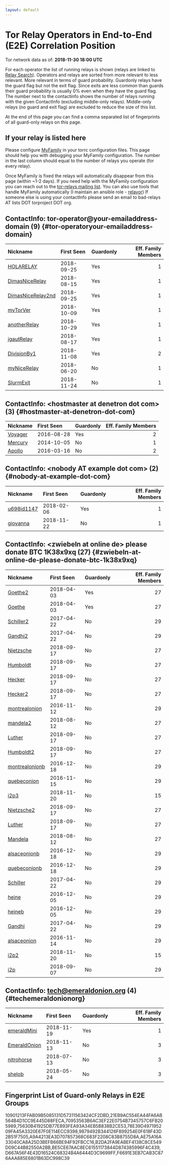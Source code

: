 ```yaml
---
layout: default
---
```



# Tor Relay Operators in End-to-End (E2E) Correlation Position

Tor network data as of: **2018-11-30 18:00 UTC**

For each operator the list of running relays is shown (relays are linked to [Relay Search](https://metrics.torproject.org/rs.html)).
Operators and relays are sorted from more relevant to less relevant. More relevant in terms of guard probability.
Guardonly relays have the guard flag but not the exit flag.
Since exits are less common than guards their guard probability is usually 0% even when they have the guard flag.
The number next to the contactinfo shows the number of relays running with the given ContactInfo (excluding middle-only relays).
Middle-only relays (no guard and exit flag) are excluded to reduce the size of this list.

At the end of this page you can find a comma separated list of fingerprints of all guard-only relays on this page.

## If your relay is listed here
Please configure [MyFamily](https://www.torproject.org/docs/tor-manual.html.en#MyFamily) in your torrc configuration files.
This page should help you with debugging your MyFamily configuration. The number in the last column should equal to the number of
relays you operate (for every relay).

Once MyFamily is fixed the relays will automatically disappear from this page (within ~1-2 days).
If you need help with the MyFamily configuration you can reach out to the
[tor-relays mailing list](https://lists.torproject.org/cgi-bin/mailman/listinfo/tor-relays).
You can also use tools that handle MyFamily automatically (I maintain an ansible role - 
[relayor](https://medium.com/@nusenu/deploying-tor-relays-with-ansible-6612593fa34d))
If someone else is using your contactInfo please send an email to bad-relays AT lists DOT torproject DOT org.


## ContactInfo: tor-operator@your-emailaddress-domain (9) {#tor-operatoryour-emailaddress-domain}

| Nickname                                                                                                     | First Seen   | Guardonly   |   Eff. Family Members |
|:-------------------------------------------------------------------------------------------------------------|:-------------|:------------|----------------------:|
| [HOLARELAY](https://metrics.torproject.org/rs.html#details/B2DA2FA9EABEF4138C8CE549D09C44B82550A2BB)         | 2018-09-25   | Yes         |                     1 |
| [DimasNiceRelay](https://metrics.torproject.org/rs.html#details/BE5CE67AAC8EC61551173844D874385996F4C439)    | 2018-08-15   | Yes         |                     1 |
| [DimasNiceRelay2nd](https://metrics.torproject.org/rs.html#details/10901213FFAB09B5085131D57311563424CF2DBD) | 2018-09-25   | Yes         |                     1 |
| [myTorVer](https://metrics.torproject.org/rs.html#details/70953563B6AC3EF22E0754B7345757C6FB205989)          | 2018-10-09   | Yes         |                     1 |
| [anotherRelay](https://metrics.torproject.org/rs.html#details/F6691E3EB7CAB3C876AAA885E6801B63DC998C39)      | 2018-10-29   | Yes         |                     1 |
| [jgautRelay](https://metrics.torproject.org/rs.html#details/21EB9AC554EA44FA6AB564B4D1CC9E445D88FECA)        | 2018-08-17   | Yes         |                     1 |
| [DivisionBy1](https://metrics.torproject.org/rs.html#details/9879492B344126F899254E0F618F43D2B51F7505)       | 2018-11-08   | Yes         |                     2 |
| [myNiceRelay](https://metrics.torproject.org/rs.html#details/9FC15C742C2E95A34F104CB5A0826C6659CFF2B7)       | 2018-06-20   | No          |                     1 |
| [SlurmExit](https://metrics.torproject.org/rs.html#details/C0BFC0A0341BD0293F093DEC6966B99038A31B79)         | 2018-11-24   | No          |                     1 |

## ContactInfo: &lt;hostmaster at denetron dot com&gt; (3) {#hostmaster-at-denetron-dot-com}

| Nickname                                                                                           | First Seen   | Guardonly   |   Eff. Family Members |
|:---------------------------------------------------------------------------------------------------|:-------------|:------------|----------------------:|
| [Voyager](https://metrics.torproject.org/rs.html#details/AE75A16A33040CA8A25D3BEFB66BE94F92FBCC16) | 2016-08-28   | Yes         |                     2 |
| [Mercury](https://metrics.torproject.org/rs.html#details/484CEAF51A37EC992645FB6257B2EBC4AE20D9B7) | 2014-10-05   | No          |                     1 |
| [Apollo](https://metrics.torproject.org/rs.html#details/9A630383897133B05DB56532ECC91214CF195F68)  | 2016-03-16   | No          |                     2 |

## ContactInfo: &lt;nobody AT example dot com&gt; (2) {#nobody-at-example-dot-com}

| Nickname                                                                                              | First Seen   | Guardonly   |   Eff. Family Members |
|:------------------------------------------------------------------------------------------------------|:-------------|:------------|----------------------:|
| [u698id1147](https://metrics.torproject.org/rs.html#details/A9A4213EA3D707857368C683F2208C83B8755D8A) | 2018-02-06   | Yes         |                     1 |
| [giovanna](https://metrics.torproject.org/rs.html#details/1137AB1F84EC2D52DFB1915717F14FF1A10EB392)   | 2018-11-22   | No          |                     1 |

## ContactInfo: &lt;zwiebeln at online de&gt; please donate BTC 1K38x9xq (27) {#zwiebeln-at-online-de-please-donate-btc-1k38x9xq}

| Nickname                                                                                                  | First Seen   | Guardonly   |   Eff. Family Members |
|:----------------------------------------------------------------------------------------------------------|:-------------|:------------|----------------------:|
| [Goethe2](https://metrics.torproject.org/rs.html#details/75630B41925DB77E893FEA93A34EB5B838B2CE53)        | 2018-04-03   | Yes         |                    27 |
| [Goethe](https://metrics.torproject.org/rs.html#details/D667A56F4E43D16524C68324B4A6444D3C9699FF)         | 2018-04-03   | Yes         |                    27 |
| [Schiller2](https://metrics.torproject.org/rs.html#details/08F1E380B2811D795A8B024E7FE21008ABFC9462)      | 2017-04-22   | No          |                    29 |
| [Gandhi2](https://metrics.torproject.org/rs.html#details/1A6F41D7B3A18134C8E3C20F56B17263AF2030F4)        | 2017-04-22   | No          |                    29 |
| [Nietzsche](https://metrics.torproject.org/rs.html#details/24E383836A0C6393E6F70646B6C02B46FD488A6C)      | 2018-09-17   | No          |                    27 |
| [Humboldt](https://metrics.torproject.org/rs.html#details/294CAB9AC06A4484E48E61FE1FB7EF4D7839E402)       | 2018-09-17   | No          |                    27 |
| [Hecker](https://metrics.torproject.org/rs.html#details/2EF07234ACA495086AE2476C324FB6F5F92E111A)         | 2018-09-17   | No          |                    27 |
| [Hecker2](https://metrics.torproject.org/rs.html#details/32435F652D6F06E71534BC83952EC2DC2C6450F6)        | 2018-09-17   | No          |                    27 |
| [montrealonion](https://metrics.torproject.org/rs.html#details/3246ECCAEDC4FF2949B655E0245AFFF42F8C9DFC)  | 2016-11-12   | No          |                    29 |
| [mandela2](https://metrics.torproject.org/rs.html#details/36F5D375ED389FC346C3AB01DE179864EE334596)       | 2018-08-12   | No          |                    27 |
| [Luther](https://metrics.torproject.org/rs.html#details/5BF0617E6F94B1C993A8AC0534C4C759613A000B)         | 2018-09-17   | No          |                    27 |
| [Humboldt2](https://metrics.torproject.org/rs.html#details/6088C9AE1F712A9478FDE64CADEFF8E74ED4AE7C)      | 2018-09-17   | No          |                    27 |
| [montrealonionb](https://metrics.torproject.org/rs.html#details/74FB777F25E7F80BA6BF8B808DF873A1708821A7) | 2016-12-18   | No          |                    29 |
| [quebeconion](https://metrics.torproject.org/rs.html#details/777B2DECD67C607D8857AD60E976EE3E1E8A52BF)    | 2016-11-15   | No          |                    29 |
| [i2p3](https://metrics.torproject.org/rs.html#details/92D8008026AA72131A5357005054048F879F2808)           | 2018-11-20   | No          |                    15 |
| [Nietzsche2](https://metrics.torproject.org/rs.html#details/9795AEB7A11F20333A7E41466496ACCCB0E8C232)     | 2018-09-17   | No          |                    27 |
| [Luther](https://metrics.torproject.org/rs.html#details/9B054080395062284F289061CE64DFC1F2AC9BD9)         | 2018-09-17   | No          |                    27 |
| [Mandela](https://metrics.torproject.org/rs.html#details/A6D6F20891BDD1367DEB56C024DB4E6D7FADBE09)        | 2018-08-12   | No          |                    27 |
| [alsaceonionb](https://metrics.torproject.org/rs.html#details/AE271FF27CE9D274674BD8542B5F82310B02E02F)   | 2016-12-18   | No          |                    29 |
| [quebeconionb](https://metrics.torproject.org/rs.html#details/B56D5A0543C35B45D81D792A4735590E3612A815)   | 2016-12-18   | No          |                    29 |
| [Schiller](https://metrics.torproject.org/rs.html#details/C2256F7DC6130B08B94BBD6D39BAA00DB766FC40)       | 2017-04-22   | No          |                    29 |
| [heine](https://metrics.torproject.org/rs.html#details/DA0FE8B5DD9717F52376F55885BC72E619ACD97D)          | 2016-12-05   | No          |                    29 |
| [heineb](https://metrics.torproject.org/rs.html#details/E3FF9A2F09B974313AFBD7618A1451DC8610CCEC)         | 2016-12-05   | No          |                    29 |
| [Gandhi](https://metrics.torproject.org/rs.html#details/EC9D12C8F7F8721C4A9147F75E3D3F024C1B9C29)         | 2017-04-22   | No          |                    29 |
| [alsaceonion](https://metrics.torproject.org/rs.html#details/F0D44DAD8CB9A07737709F3F5AD0A93600259640)    | 2016-11-14   | No          |                    29 |
| [i2p2](https://metrics.torproject.org/rs.html#details/F944D964F00B9B121EB9544A4241D6718BA777CD)           | 2018-11-20   | No          |                    15 |
| [i2p](https://metrics.torproject.org/rs.html#details/FCDA182B78E5C37D43D5CEC49FC5F668A6610828)            | 2018-09-07   | No          |                    29 |

## ContactInfo: tech@emeraldonion.org (4) {#techemeraldonionorg}

| Nickname                                                                                                | First Seen   | Guardonly   |   Eff. Family Members |
|:--------------------------------------------------------------------------------------------------------|:-------------|:------------|----------------------:|
| [emeraldMini](https://metrics.torproject.org/rs.html#details/78E39D497195209FA45A3320E67F0E114ECC9398)  | 2018-11-19   | Yes         |                     1 |
| [EmeraldOnion](https://metrics.torproject.org/rs.html#details/AAB8C81C9443B917A49BEF56C9B38F4CD34D4A45) | 2018-11-13   | No          |                     3 |
| [nitrohorse](https://metrics.torproject.org/rs.html#details/B4944F8E31472498E86F89A028F5B84BEEC0B73A)   | 2018-07-13   | No          |                     3 |
| [shelob](https://metrics.torproject.org/rs.html#details/C42E78EC7BEB5CA0FABD4A6BBDDD67EDD61DFF8D)       | 2018-05-24   | No          |                     3 |


## Fingerprint List of Guard-only Relays in E2E Groups

10901213FFAB09B5085131D57311563424CF2DBD,21EB9AC554EA44FA6AB564B4D1CC9E445D88FECA,70953563B6AC3EF22E0754B7345757C6FB205989,75630B41925DB77E893FEA93A34EB5B838B2CE53,78E39D497195209FA45A3320E67F0E114ECC9398,9879492B344126F899254E0F618F43D2B51F7505,A9A4213EA3D707857368C683F2208C83B8755D8A,AE75A16A33040CA8A25D3BEFB66BE94F92FBCC16,B2DA2FA9EABEF4138C8CE549D09C44B82550A2BB,BE5CE67AAC8EC61551173844D874385996F4C439,D667A56F4E43D16524C68324B4A6444D3C9699FF,F6691E3EB7CAB3C876AAA885E6801B63DC998C39